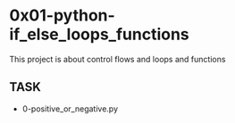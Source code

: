# 0x01-python-if_else_loops_functions

This project is about control flows and loops and functions

## TASK

- 0-positive_or_negative.py

